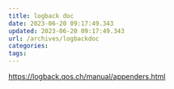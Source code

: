 ```yaml
---
title: logback doc
date: 2023-06-20 09:17:49.343
updated: 2023-06-20 09:17:49.343
url: /archives/logbackdoc
categories: 
tags: 
---
```


https://logback.qos.ch/manual/appenders.html